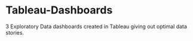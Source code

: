 # Tableau-Dashboards
3 Exploratory Data dashboards created in Tableau giving out optimal data stories.
